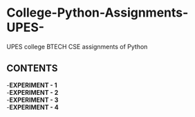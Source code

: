 # College-Python-Assignments-UPES-
UPES college BTECH CSE assignments of Python
## CONTENTS
-**EXPERIMENT - 1**<br>
-**EXPERIMENT - 2**<br>
-**EXPERIMENT - 3**<br>
-**EXPERIMENT - 4**<br>

